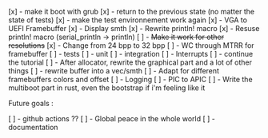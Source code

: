 [x] - make it boot with grub
[x] - return to the previous state (no matter the state of tests)
[x] - make the test environnement work again
[x] - VGA to UEFI Framebuffer
    [x] - Display smth
    [x] - Rewrite println! macro
    [x] - Resuse println! macro (serial_println -> println)
    [ ] - ~~Make it work for other resolutions~~
    [x] - Change from 24 bpp to 32 bpp
    [ ] - WC through MTRR for framebuffer
[ ] - tests
    [ ] - unit
    [ ] - integration
[ ] - Interrupts
[ ] - continue the tutorial
[ ] - After allocator, rewrite the graphical part and a lot of other things
    [ ] - rewrite buffer into a vec/smth
    [ ] - Adapt for different framebuffers colors and offset
[ ] - Logging
[ ] - PIC to APIC
[ ] - Write the multiboot part in rust, even the bootstrap if i'm feeling like it

Future goals :

[ ] - github actions ??
[ ] - Global peace in the whole world
[ ] - documentation
